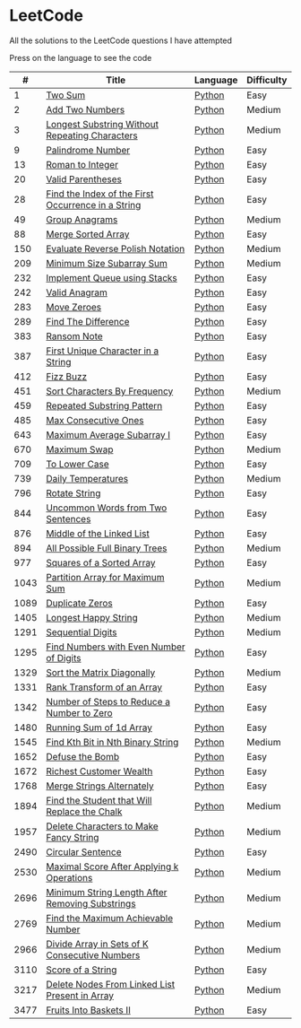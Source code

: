 # LeetCode

All the solutions to the LeetCode questions I have attempted

Press on the language to see the code

| #    | Title                                                                                                                                   | Language                                                                      | Difficulty |
| ---- | --------------------------------------------------------------------------------------------------------------------------------------- | ----------------------------------------------------------------------------- | ---------- |
| 1    | [Two Sum](https://leetcode.com/problems/two-sum/)                                                                                       | [Python](./Python%20Solutions/1-TwoSum.py)                                    | Easy       |
| 2    | [Add Two Numbers](https://leetcode.com/problems/add-two-numbers/)                                                                       | [Python](./Python%20Solutions/2-AddTwoNumbers.py)                             | Medium     |
| 3    | [Longest Substring Without Repeating Characters](https://leetcode.com/problems/longest-substring-without-repeating-characters/)         | [Python](./Python%20Solutions/3-LongestSubstringWithoutRepeat.py)             | Medium     |
| 9    | [Palindrome Number](https://leetcode.com/problems/palindrome-number/)                                                                   | [Python](./Python%20Solutions/9-PalindromeNumber.py)                          | Easy       |
| 13    | [Roman to Integer](https://leetcode.com/problems/roman-to-integer)                                                                   | [Python](./Python%20Solutions/13-RomantoInt.py)                          | Easy       |
| 20   | [Valid Parentheses](https://leetcode.com/problems/valid-parentheses/)                                                                   | [Python](./Python%20Solutions/20-ValidParentheses.py)                         | Easy       |
| 28   | [Find the Index of the First Occurrence in a String](https://leetcode.com/problems/find-the-index-of-the-first-occurrence-in-a-string/) | [Python](./Python%20Solutions/28-FirstOccurenceIndex.py)                      | Easy       |
| 49   | [Group Anagrams](https://leetcode.com/problems/group-anagrams/)                                                                         | [Python](./Python%20Solutions/49-GroupAnagrams.py)                            | Medium     |
| 88   | [Merge Sorted Array](https://leetcode.com/problems/merge-sorted-array/)                                                                 | [Python](./Python%20Solutions/88-MergeSortedArray.py)                         | Easy       |
| 150  | [Evaluate Reverse Polish Notation](https://leetcode.com/problems/evaluate-reverse-polish-notation/)                                     | [Python](./Python%20Solutions/150-EvaluateReversePolishNotation.py)           | Medium     |
| 209  | [Minimum Size Subarray Sum](https://leetcode.com/problems/minimum-size-subarray-sum/)                                                   | [Python](./Python%20Solutions/209-MinimumSizeSubarraySum.py)                  | Medium     |
| 232  | [Implement Queue using Stacks](https://leetcode.com/problems/implement-queue-using-stacks/)                                             | [Python](./Python%20Solutions/232-QueueUsingStack.py)                         | Easy       |
| 242  | [Valid Anagram](https://leetcode.com/problems/valid-anagram/)                                                                           | [Python](./Python%20Solutions/242-ValidAnagram.py)                            | Easy       |
| 283  | [Move Zeroes](https://leetcode.com/problems/move-zeroes/)                                                                               | [Python](./Python%20Solutions/242-ValidAnagram.py)                            | Easy       |
| 289  | [Find The Difference](https://leetcode.com/problems/find-the-difference/)                                                               | [Python](./Python%20Solutions/283-MoveZeroes.py)                              | Easy       |
| 383  | [Ransom Note](https://leetcode.com/problems/ransom-note/)                                                                               | [Python](./Python%20Solutions/383-RansomNote.py)                              | Easy       |
| 387  | [First Unique Character in a String](https://leetcode.com/problems/first-unique-character-in-a-string/)                                 | [Python](./Python%20Solutions/387-FirstUniqChar.py)                           | Easy       |
| 412  | [Fizz Buzz](https://leetcode.com/problems/fizz-buzz/)                                                                                   | [Python](./Python%20Solutions/412-FizzBuzz.py)                                | Easy       |
| 451  | [Sort Characters By Frequency](https://leetcode.com/problems/sort-characters-by-frequency/)                                             | [Python](./Python%20Solutions/451-SortCharactersByFrequency.py)               | Medium     |
| 459  | [Repeated Substring Pattern](https://leetcode.com/problems/repeated-substring-pattern/)                                                 | [Python](./Python%20Solutions/459-RepeatedSubstringPattern.py)                | Easy       |
| 485  | [Max Consecutive Ones](https://leetcode.com/problems/max-consecutive-ones/)                                                             | [Python](./Python%20Solutions/485-MaxConsecutiveOnes.py)                      | Easy       |
| 643  | [Maximum Average Subarray I](https://leetcode.com/problems/maximum-average-subarray-i)                                                  | [Python](./Python%20Solutions/643-MaximumAverageSubarrayI.py)                 | Easy       |
| 670  | [Maximum Swap](https://leetcode.com/problems/maximum-swap/)                                                                             | [Python](./Python%20Solutions/670-MaximumSwap.py)                             | Medium     |
| 709  | [To Lower Case](https://leetcode.com/problems/to-lower-case/)                                                                           | [Python](./Python%20Solutions/709-ToLower)                                    | Easy       |
| 739  | [Daily Temperatures](https://leetcode.com/problems/daily-temperatures/)                                                                 | [Python](./Python%20Solutions/739-DailyTemperature.py)                        | Medium     |
| 796  | [Rotate String](https://leetcode.com/problems/rotate-string/)                                                                           | [Python](./Python%20Solutions/796-RotateString.py)                            | Easy       |
| 844  | [Uncommon Words from Two Sentences](https://leetcode.com/problems/uncommon-words-from-two-sentences/)                                   | [Python](./Python%20Solutions/844-UncommonWords.py)                           | Easy       |
| 876  | [Middle of the Linked List](https://leetcode.com/problems/middle-of-the-linked-list/)                                                   | [Python](./Python%20Solutions/876-MiddleOfLinkedList.py)                      | Easy       |
| 894  | [All Possible Full Binary Trees](https://leetcode.com/problems/all-possible-full-binary-trees/)                                         | [Python](./Python%20Solutions/894-AllPossibleFBT.py)                          | Medium     |
| 977  | [Squares of a Sorted Array](https://leetcode.com/problems/squares-of-a-sorted-array/)                                                   | [Python](./Python%20Solutions/977-SquaresOfSortedArray.py)                    | Easy       |
| 1043 | [Partition Array for Maximum Sum](https://leetcode.com/problems/partition-array-for-maximum-sum/)                                       | [Python](./Python%20Solutions/1043-PartitionArrayforMaximumSum.py)            | Medium     |
| 1089 | [Duplicate Zeros](https://leetcode.com/problems/duplicate-zeros/)                                                                       | [Python](./Python%20Solutions/1089-DuplicateZeros.py)                         | Easy       |
| 1405 | [Longest Happy String](https://leetcode.com/problems/longest-happy-string/)                                                             | [Python](./Python%20Solutions/1405-LongestHappyString.py)                     | Medium     |
| 1291 | [Sequential Digits](https://leetcode.com/problems/sequential-digits/)                                                                   | [Python](./Python%20Solutions/1291-SequentialDigits.py)                       | Medium     |
| 1295 | [Find Numbers with Even Number of Digits](https://leetcode.com/problems/find-numbers-with-even-number-of-digits/)                       | [Python](./Python%20Solutions/1295-NumberOfEvenDigits.py)                     | Easy       |
| 1329 | [Sort the Matrix Diagonally](https://leetcode.com/problems/sort-the-matrix-diagonally/)                                                 | [Python](./Python%20Solutions/1329-SortMatrixDiagonally.py)                   | Medium     |
| 1331 | [Rank Transform of an Array](https://leetcode.com/problems/rank-transform-of-an-array/)                                                 | [Python](./Python%20Solutions/1331-RankTransform.py)                          | Easy       |
| 1342 | [Number of Steps to Reduce a Number to Zero](https://leetcode.com/problems/number-of-steps-to-reduce-a-number-to-zero/)                 | [Python](./Python%20Solutions/1342-ReduceNumber.py)                           | Easy       |
| 1480 | [Running Sum of 1d Array](https://leetcode.com/problems/running-sum-of-1d-array/)                                                       | [Python](./Python%20Solutions/1480-RunningSum.py)                             | Easy       |
| 1545 | [Find Kth Bit in Nth Binary String](https://leetcode.com/problems/find-kth-bit-in-nth-binary-string/)                                   | [Python](./Python%20Solutions/1545-KthBitInNthBinaryString.py)                | Medium     |
| 1652 | [Defuse the Bomb](https://leetcode.com/problems/defuse-the-bomb/)                                                                       | [Python](./Python%20Solutions/1652-DefuseTheBomb.py)                          | Easy       |
| 1672 | [Richest Customer Wealth](https://leetcode.com/problems/richest-customer-wealth/)                                                       | [Python](./Python%20Solutions/1672-RichestCustomer.py)                        | Easy       |
| 1768 | [Merge Strings Alternately](https://leetcode.com/problems/merge-strings-alternately/)                                                   | [Python](./Python%20Solutions/1768-MergeStringsAlternately.py)                | Easy       |
| 1894 | [Find the Student that Will Replace the Chalk](https://leetcode.com/problems/find-the-student-that-will-replace-the-chalk/)             | [Python](./Python%20Solutions/1894-ReplaceChalk.py)                           | Medium     |
| 1957 | [Delete Characters to Make Fancy String](https://leetcode.com/problems/delete-characters-to-make-fancy-string/)                         | [Python](./Python%20Solutions/1957-FancyString.py)                            | Medium     |
| 2490 | [Circular Sentence](https://leetcode.com/problems/circular-sentence/)                                                                   | [Python](./Python%20Solutions/2490-CircularSentence.py)                       | Easy       |
| 2530 | [Maximal Score After Applying k Operations](https://leetcode.com/problems/maximal-score-after-applying-k-operations/)                   | [Python](./Python%20Solutions/2530-MaximalScore.py)                           | Medium     |
| 2696 | [Minimum String Length After Removing Substrings](https://leetcode.com/problems/minimum-string-length-after-removing-substrings/)       | [Python](./Python%20Solutions/2696-MinimumStringLength.py)                    | Medium     |
| 2769 | [Find the Maximum Achievable Number](https://leetcode.com/problems/find-the-maximum-achievable-number/)                                 | [Python](./Python%20Solutions/2769-MaxAchievableNumber.py)                    | Medium     |
| 2966 | [Divide Array in Sets of K Consecutive Numbers](https://leetcode.com/problems/divide-array-in-sets-of-k-consecutive-numbers/)           | [Python](./Python%20Solutions/2966-DivideArrayIntoArraysWithMaxDifference.py) | Medium     |
| 3110 | [Score of a String](https://leetcode.com/problems/score-of-a-string/)                                                                   | [Python](./Python%20Solutions/3110-ScoreOfString.py)                          | Easy       |
| 3217 | [Delete Nodes From Linked List Present in Array](https://leetcode.com/problems/delete-nodes-from-linked-list-present-in-array/)         | [Python](./Python%20Solutions/3217-DeleteNodesFromListInArray.py)             | Medium     |
| 3477 | [Fruits Into Baskets II](https://leetcode.com/problems/fruits-into-baskets-ii/?envType=daily-question&envId=2025-08-05)                 | [Python](./Python%20Solutions/3477-FruitsIntoBaskets2.py)                     | Easy       |
